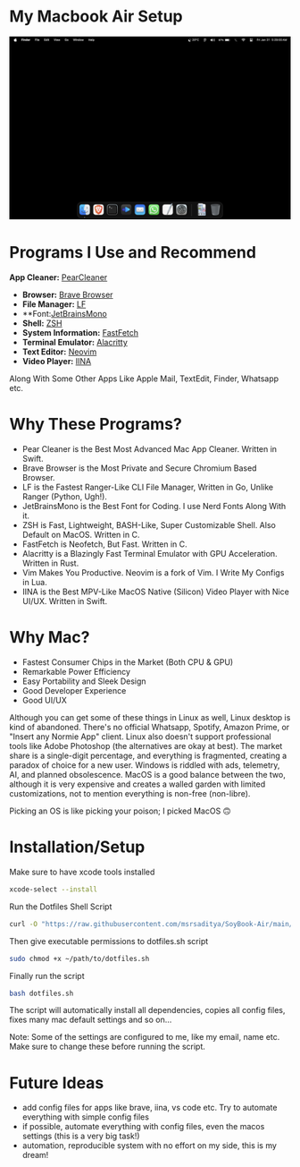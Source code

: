 # My Macbook Air Setup

![Wallpaper](https://github.com/msrsaditya/SoyBook-Air/blob/main/Screenshot.png)

# Programs I Use and Recommend

 **App Cleaner:** [PearCleaner](https://github.com/alienator88/Pearcleaner)
- **Browser:**  [Brave Browser](https://github.com/brave/brave-browser)
- **File Manager:** [LF](https://github.com/gokcehan/lf)
- **Font:[JetBrainsMono](https://github.com/JetBrains/JetBrainsMono)
- **Shell:** [ZSH](https://github.com/zsh-users/zsh)
- **System Information:** [FastFetch](https://github.com/fastfetch-cli/fastfetch)
- **Terminal Emulator:** [Alacritty](https://github.com/alacritty/alacritty)
- **Text Editor:** [Neovim](https://github.com/neovim/neovim)
- **Video Player:** [IINA](https://github.com/iina/iina)

Along With Some Other Apps Like Apple Mail, TextEdit, Finder, Whatsapp etc.

# Why These Programs?

- Pear Cleaner is the Best Most Advanced Mac App Cleaner. Written in Swift.
- Brave Browser is the Most Private and Secure Chromium Based Browser.
- LF is the Fastest Ranger-Like CLI File Manager, Written in Go, Unlike Ranger (Python, Ugh!).
- JetBrainsMono is the Best Font for Coding. I use Nerd Fonts Along With it.
- ZSH is Fast, Lightweight, BASH-Like, Super Customizable Shell. Also Default on MacOS. Written in C.
- FastFetch is Neofetch, But Fast. Written in C.
- Alacritty is a Blazingly Fast Terminal Emulator with GPU Acceleration. Written in Rust.
- Vim Makes You Productive. Neovim is a fork of Vim. I Write My Configs in Lua.
- IINA is the Best MPV-Like MacOS Native (Silicon) Video Player with Nice UI/UX. Written in Swift.

# Why Mac?

- Fastest Consumer Chips in the Market (Both CPU & GPU)
- Remarkable Power Efficiency
- Easy Portability and Sleek Design
- Good Developer Experience
- Good UI/UX

Although you can get some of these things in Linux as well, Linux desktop is kind of abandoned. There's no official Whatsapp, Spotify, Amazon Prime, or "Insert any Normie App" client. Linux also doesn't support professional tools like Adobe Photoshop (the alternatives are okay at best). The market share is a single-digit percentage, and everything is fragmented, creating a paradox of choice for a new user. Windows is riddled with ads, telemetry, AI, and planned obsolescence. MacOS is a good balance between the two, although it is very expensive and creates a walled garden with limited customizations, not to mention everything is non-free (non-libre).

Picking an OS is like picking your poison; I picked MacOS 🙃

# Installation/Setup
Make sure to have xcode tools installed
```bash
xcode-select --install
```
Run the Dotfiles Shell Script
```bash
curl -O "https://raw.githubusercontent.com/msrsaditya/SoyBook-Air/main/dotfiles.sh"
```
Then give executable permissions to dotfiles.sh script
```bash
sudo chmod +x ~/path/to/dotfiles.sh
```
Finally run the script
```bash
bash dotfiles.sh
```
The script will automatically install all dependencies, copies all config files, fixes many mac default settings and so on...

Note: Some of the settings are configured to me, like my email, name etc. Make sure to change these before running the script.

# Future Ideas
- add config files for apps like brave, iina, vs code etc. Try to automate everything with simple config files
- if possible, automate everything with config files, even the macos settings (this is a very big task!)
- automation, reproducible system with no effort on my side, this is my dream!
